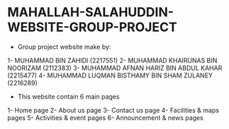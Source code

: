 # MAHALLAH-SALAHUDDIN-WEBSITE-GROUP-PROJECT

- Group project website make by:
  
1- MUHAMMAD BIN ZAHIDI (2217551)
2- MUHAMMAD KHAIRUNAS BIN NOORIZAM (2112383)
3- MUHAMMAD AFNAN HARIZ BIN ABDUL KAHAR (2215477)
4- MUHAMMAD LUQMAN BISTHAMY BIN SHAM ZULANEY (2216289)

- This website contain 6 main pages
  
1- Home page
2- About us page
3- Contact us page
4- Facilities & maps pages
5- Activities & event pages
6- Announcement & news pages
